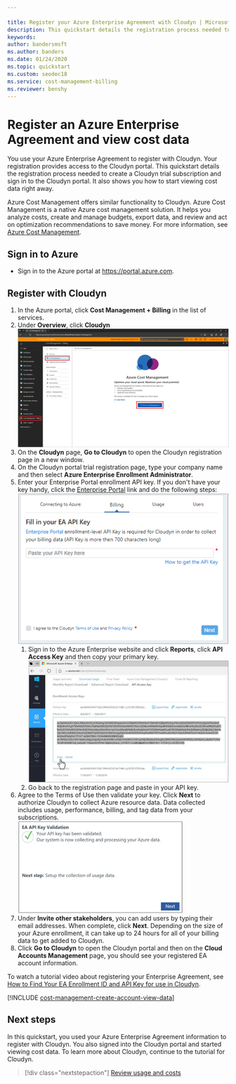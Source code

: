 ```yaml
---

title: Register your Azure Enterprise Agreement with Cloudyn | Microsoft Docs
description: This quickstart details the registration process needed to create a Cloudyn trial subscription and sign in to the Cloudyn portal.
keywords:
author: bandersmsft
ms.author: banders
ms.date: 01/24/2020
ms.topic: quickstart
ms.custom: seodec18
ms.service: cost-management-billing
ms.reviewer: benshy
---
```



# Register an Azure Enterprise Agreement and view cost data

You use your Azure Enterprise Agreement to register with Cloudyn. Your registration provides access to the Cloudyn portal. This quickstart details the registration process needed to create a Cloudyn trial subscription and sign in to the Cloudyn portal. It also shows you how to start viewing cost data right away.

Azure Cost Management offers similar functionality to Cloudyn. Azure Cost Management is a native Azure cost management solution. It helps you analyze costs, create and manage budgets, export data, and review and act on optimization recommendations to save money. For more information, see [Azure Cost Management](../cost-management-billing-overview.md).

## Sign in to Azure

- Sign in to the Azure portal at https://portal.azure.com.

## Register with Cloudyn

1. In the Azure portal, click **Cost Management + Billing** in the list of services.
2. Under **Overview**, click **Cloudyn**  
    ![Cloudyn page shown in the Azure portal](./media/quick-register-ea/cost-mgt-billing-service.png)
3. On the **Cloudyn** page, **Go to Cloudyn** to open the Cloudyn registration page in a new window.
4. On the Cloudyn portal trial registration page, type your company name and then select **Azure Enterprise Enrollment Administrator**.  
5. Enter your Enterprise Portal enrollment API key. If you don't have your key handy, click the [Enterprise Portal](https://ea.azure.com) link and do the following steps:  
    ![Paste your API key on the Billing tab](./media/quick-register-ea/trial-reg.png)
   1. Sign in to the Azure Enterprise website and click **Reports**, click **API Access Key** and then copy your primary key.  
    ![Example of an EA API key in the EA portal](./media/quick-register-ea/ea-key.png)
   3. Go back to the registration page and paste in your API key.
6. Agree to the Terms of Use then validate your key. Click **Next** to authorize Cloudyn to collect Azure resource data. Data collected includes usage, performance, billing, and tag data from your subscriptions.  
    ![Example of a successful EA API key validation](./media/quick-register-ea/ea-key-validated.png)
7. Under **Invite other stakeholders**, you can add users by typing their email addresses. When complete, click **Next**. Depending on the size of your Azure enrollment, it can take up to 24 hours for all of your billing data to get added to Cloudyn.
8. Click **Go to Cloudyn** to open the Cloudyn portal and then on the **Cloud Accounts Management** page, you should see your registered EA account information.

To watch a tutorial video about registering your Enterprise Agreement, see [How to Find Your EA Enrollment ID and API Key for use in Cloudyn](https://youtu.be/u_phLs_udig).

[!INCLUDE [cost-management-create-account-view-data](../../../includes/cost-management-create-account-view-data.md)]

## Next steps

In this quickstart, you used your Azure Enterprise Agreement information to register with Cloudyn. You also signed into the Cloudyn portal and started viewing cost data. To learn more about Cloudyn, continue to the tutorial for Cloudyn.

> [!div class="nextstepaction"]
> [Review usage and costs](tutorial-review-usage.md)
